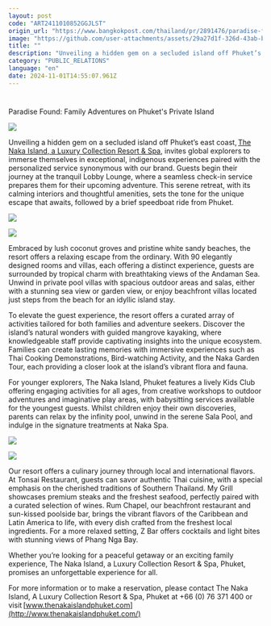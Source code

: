 ```yaml
---
layout: post
code: "ART2411010852GGJLST"
origin_url: "https://www.bangkokpost.com/thailand/pr/2891476/paradise-found-family-adventures-on-phukets-private-island"
image: "https://github.com/user-attachments/assets/29a27d1f-326d-43ab-bb82-a28a64321010"
title: ""
description: "Unveiling a hidden gem on a secluded island off Phuket’s east coast,    The Naka Island,   a   Luxury Collection Resort & Spa   , invites global explorers to immerse themselves in exceptional, indigenous experiences paired with the personalized service synonymous with our brand. Guests begin their journey at the tranquil Lobby Lounge, where a seamless check-in service prepares them for their upcoming adventure. This serene retreat, with its calming interiors and thoughtful amenities, sets the tone for the unique escape that awaits, followed by a brief speedboat ride from Phuket. "
category: "PUBLIC_RELATIONS"
language: "en"
date: 2024-11-01T14:55:07.961Z
---
```


# 

Paradise Found: Family Adventures on Phuket's Private Island

![](https://github.com/user-attachments/assets/23c1cb83-8f1b-4883-b1c5-5eca871f643a)

Unveiling a hidden gem on a secluded island off Phuket’s east coast, [The Naka Island, a Luxury Collection Resort & Spa](https://www.marriott.com/en-us/hotels/pyxlc-the-naka-island-a-luxury-collection-resort-and-spa-phuket/overview/?cid=SOC_GLB0005ZFH_GLE000E294_GLF000W78U), invites global explorers to immerse themselves in exceptional, indigenous experiences paired with the personalized service synonymous with our brand. Guests begin their journey at the tranquil Lobby Lounge, where a seamless check-in service prepares them for their upcoming adventure. This serene retreat, with its calming interiors and thoughtful amenities, sets the tone for the unique escape that awaits, followed by a brief speedboat ride from Phuket. 

![](https://github.com/user-attachments/assets/36e8af7c-189e-4ad3-8951-728774d58b85)

![](https://github.com/user-attachments/assets/152b7ff0-cad7-49b0-8554-c1337e4190a0)

Embraced by lush coconut groves and pristine white sandy beaches, the resort offers a relaxing escape from the ordinary. With 90 elegantly designed rooms and villas, each offering a distinct experience, guests are surrounded by tropical charm with breathtaking views of the Andaman Sea. Unwind in private pool villas with spacious outdoor areas and salas, either with a stunning sea view or garden view, or enjoy beachfront villas located just steps from the beach for an idyllic island stay.  

To elevate the guest experience, the resort offers a curated array of activities tailored for both families and adventure seekers. Discover the island’s natural wonders with guided mangrove kayaking, where knowledgeable staff provide captivating insights into the unique ecosystem. Families can create lasting memories with immersive experiences such as Thai Cooking Demonstrations, Bird-watching Activity, and the Naka Garden Tour, each providing a closer look at the island’s vibrant flora and fauna.   

For younger explorers, The Naka Island, Phuket features a lively Kids Club offering engaging activities for all ages, from creative workshops to outdoor adventures and imaginative play areas, with babysitting services available for the youngest guests. Whilst children enjoy their own discoveries, parents can relax by the infinity pool, unwind in the serene Sala Pool, and indulge in the signature treatments at Naka Spa. 

![](https://static.bangkokpost.com/media/content/20241028/5323476.jpg)

![](https://github.com/user-attachments/assets/c5ab0bbe-ca20-40fc-ab00-93314e8bdf26)

Our resort offers a culinary journey through local and international flavors. At Tonsai Restaurant, guests can savor authentic Thai cuisine, with a special emphasis on the cherished traditions of Southern Thailand. My Grill showcases premium steaks and the freshest seafood, perfectly paired with a curated selection of wines. Rum Chapel, our beachfront restaurant and sun-kissed poolside bar, brings the vibrant flavors of the Caribbean and Latin America to life, with every dish crafted from the freshest local ingredients. For a more relaxed setting, Z Bar offers cocktails and light bites with stunning views of Phang Nga Bay.  

Whether you’re looking for a peaceful getaway or an exciting family experience, The Naka Island, a Luxury Collection Resort & Spa, Phuket, promises an unforgettable experience for all.  

For more information or to make a reservation, please contact The Naka Island, A Luxury Collection Resort & Spa, Phuket at +66 (0) 76 371 400 or visit [www.thenakaislandphuket.com](http://www.thenakaislandphuket.com/)